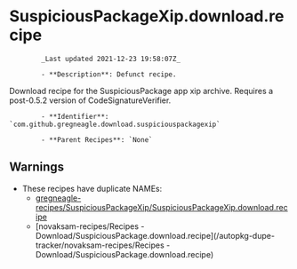 # SuspiciousPackageXip.download.recipe

            _Last updated 2021-12-23 19:58:07Z_

            - **Description**: Defunct recipe.
Download recipe for the SuspiciousPackage app xip archive.
Requires a post-0.5.2 version of CodeSignatureVerifier.

            - **Identifier**: `com.github.gregneagle.download.suspiciouspackagexip`

            - **Parent Recipes**: `None`

## Warnings

- These recipes have duplicate NAMEs:
    - [gregneagle-recipes/SuspiciousPackageXip/SuspiciousPackageXip.download.recipe](/autopkg-dupe-tracker/gregneagle-recipes/SuspiciousPackageXip/SuspiciousPackageXip.download.recipe)
    - [novaksam-recipes/Recipes - Download/SuspiciousPackage.download.recipe](/autopkg-dupe-tracker/novaksam-recipes/Recipes - Download/SuspiciousPackage.download.recipe)